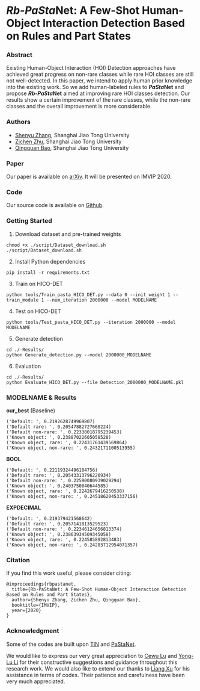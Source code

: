 # *Rb-PaSta*Net: A Few-Shot Human-Object Interaction Detection Based on Rules and Part States

### Abstract

Existing Human-Object Interaction (HOI) Detection approaches have achieved great progress on non-rare classes while rare HOI classes are still not well-detected. In this paper, we intend to apply human prior knowledge into the existing work. So we add human-labeled rules to ***PaSta*Net** and propose ***Rb-PaSta*Net** aimed at improving rare HOI classes detection. Our results show a certain improvement of the rare classes, while the non-rare classes and the overall improvement is more considerable. 

### Authors
* [Shenyu Zhang](https://github.com/CyberSY), Shanghai Jiao Tong University
* [Zichen Zhu](https://github.com/JamesZhutheThird), Shanghai Jiao Tong University
* [Qingquan Bao](https://github.com/QingquanBao), Shanghai Jiao Tong University

### Paper
Our paper is available on [arXiv](https://arxiv.org/pdf/2008.06285.pdf). It will be presented on IMVIP 2020.

### Code 
Our source code is available on [Github](https://github.com/JamesZhutheThird/Rb-PaStaNet).

### Getting Started

1. Download dataset and pre-trained weights
``` 
chmod +x ./script/Dataset_download.sh 
./script/Dataset_download.sh 
```

2. Install Python dependencies
```
pip install -r requirements.txt
```

3. Train on HICO-DET
```
python tools/Train_pasta_HICO_DET.py --data 0 --init_weight 1 --train_module 1 --num_iteration 2000000 --model MODELNAME
```

4. Test on HICO-DET
```
python tools/Test_pasta_HICO_DET.py --iteration 2000000 --model MODELNAME
```

5. Generate detection
```
cd ./-Results/
python Generate_detection.py --model 2000000_MODELNAME
```

6. Evaluation
```
cd ./-Results/
python Evaluate_HICO_DET.py --file Detection_2000000_MODELNAME.pkl
```

### MODELNAME & Results

**our_best** (Baseline)
```
('Default: ', 0.2192628749969807)
('Default rare: ', 0.20547882727668224)
('Default non-rare: ', 0.22338018795239453)
('Known object: ', 0.23887022605058528)
('Known object, rare: ', 0.22431761439569864)
('Known object, non-rare: ', 0.2432171100513955)
```

**BOOL**
```
('Default: ', 0.22119324496184756)
('Default rare: ', 0.20543313796226934)
('Default non-rare: ', 0.22590080939029294)
('Known object: ', 0.2403750040644585)
('Known object, rare: ', 0.2242679416250538)
('Known object, non-rare: ', 0.24518620453337156)
```

**EXPDECIMAL**
```
('Default: ', 0.219379421568642)
('Default rare: ', 0.2057141813529523)
('Default non-rare: ', 0.22346124656813374)
('Known object: ', 0.23863934509345058)
('Known object, rare: ', 0.224585892813483)
('Known object, non-rare: ', 0.24283712954071357)
```

### Citation

If you find this work useful, please consider citing:
```
@inproceedings{rbpastanet,
  title={Rb-PaStaNet: A Few-Shot Human-Object Interaction Detection Based on Rules and Part States},
  author={Shenyu Zhang, Zichen Zhu, Qingquan Bao},
  booktitle={IMVIP},
  year={2020}
}
```

### Acknowledgment

Some of the codes are built upon [TIN](https://github.com/DirtyHarryLYL/Transferable-Interactiveness-Network) and [PaStaNet](https://github.com/DirtyHarryLYL/HAKE-Action/tree/Instance-level-HAKE-Action).

We would like to express our very great appreciation to [Cewu Lu](http://mvig.sjtu.edu.cn/) and [Yong-Lu Li](https://dirtyharrylyl.github.io/) for their constructive suggestions and guidance throughout this research work. We would also like to extend our thanks to [Liang Xu](https://liangxuy.github.io/) for his assistance in terms of codes. Their patience and carefulness have been very much appreciated.
